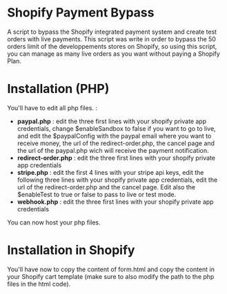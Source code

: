 # Shopify Payment Bypass
A script to bypass the Shopify integrated payment system and create test orders with live payments.
This script was write in order to bypass the 50 orders limit of the developpements stores on Shopify, so using this script, you can manage as many live orders as you want without paying a Shopify Plan.
# Installation (PHP)
You'll have to edit all php files. :
- **paypal.php** : edit the three first lines with your shopify private app credentials, change $enableSandbox to false if you want to go to live, and edit the $paypalConfig with the paypal email where you want to receive money, the url of the redirect-order.php, the cancel page and the url of the paypal.php wich will receive the payment notification.
- **redirect-order.php** : edit the three first lines with your shopify private app credentials
- **stripe.php** : edit the first 4 lines with your stripe api keys, edit the following three lines with your shopify private app credentials, edit the url of the redirect-order.php and the cancel page. Edit also the $enableTest to true or false to pass to live or test mode.
- **webhook.php** : edit the three first lines with your shopify private app credentials

You can now host your php files.
# Installation in Shopify
You'll have now to copy the content of form.html and copy the content in your Shopify cart template (make sure to also modify the path to the php files in the html code).
